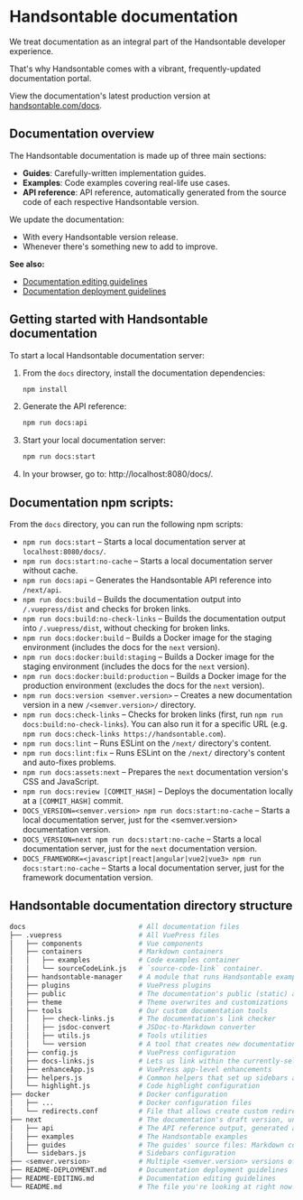 # Handsontable documentation

We treat documentation as an integral part of the Handsontable developer experience.

That's why Handsontable comes with a vibrant, frequently-updated documentation portal.

View the documentation's latest production version at [handsontable.com/docs](https://handsontable.com/docs).

## Documentation overview

The Handsontable documentation is made up of three main sections:
- **Guides**: Carefully-written implementation guides.
- **Examples**: Code examples covering real-life use cases.
- **API reference**: API reference, automatically generated from the source code of each respective Handsontable version.

We update the documentation:
- With every Handsontable version release.
- Whenever there's something new to add to improve.

**See also:**

* [Documentation editing guidelines](./README-EDITING.md)
* [Documentation deployment guidelines](./README-DEPLOYMENT.md)

## Getting started with Handsontable documentation

To start a local Handsontable documentation server:

1. From the `docs` directory, install the documentation dependencies:
    ```bash
    npm install
    ```
2. Generate the API reference:
   ```bash
   npm run docs:api
   ```
3. Start your local documentation server:
   ```bash
   npm run docs:start
   ```
4. In your browser, go to: http://localhost:8080/docs/.

## Documentation npm scripts:

From the `docs` directory, you can run the following npm scripts:

* `npm run docs:start` – Starts a local documentation server at `localhost:8080/docs/`.
* `npm run docs:start:no-cache` – Starts a local documentation server without cache.
* `npm run docs:api` – Generates the Handsontable API reference into `/next/api`.
* `npm run docs:build` – Builds the documentation output into `/.vuepress/dist` and checks for broken links.
* `npm run docs:build:no-check-links` – Builds the documentation output into `/.vuepress/dist`, without checking for broken links.
* `npm run docs:docker:build` – Builds a Docker image for the staging environment (includes the docs for the `next` version).
* `npm run docs:docker:build:staging` – Builds a Docker image for the staging environment (includes the docs for the `next` version).
* `npm run docs:docker:build:production` – Builds a Docker image for the production environment (excludes the docs for the `next` version).
* `npm run docs:version <semver.version>` – Creates a new documentation version in a new `/<semver.version>/` directory.
* `npm run docs:check-links` – Checks for broken links (first, run `npm run docs:build:no-check-links`). You can also run it for a specific URL (e.g. `npm run docs:check-links https://handsontable.com`).
* `npm run docs:lint` – Runs ESLint on the `/next/` directory's content.
* `npm run docs:lint:fix` – Runs ESLint on the `/next/` directory's content and auto-fixes problems.
* `npm run docs:assets:next` – Prepares the `next` documentation version's CSS and JavaScript.
* `npm run docs:review [COMMIT_HASH]` – Deploys the documentation locally at a `[COMMIT_HASH]` commit.
* `DOCS_VERSION=<semver.version> npm run docs:start:no-cache` – Starts a local documentation server, just for the <semver.version> documentation version.
* `DOCS_VERSION=next npm run docs:start:no-cache` – Starts a local documentation server, just for the `next` documentation version.
* `DOCS_FRAMEWORK=<javascript|react|angular|vue2|vue3> npm run docs:start:no-cache` – Starts a local documentation server, just for the framework documentation version.

## Handsontable documentation directory structure

```bash
docs                            # All documentation files
├── .vuepress                   # All VuePress files
│   ├── components              # Vue components
│   ├── containers              # Markdown containers
│   │   ├── examples            # Code examples container
│   │   └── sourceCodeLink.js   # `source-code-link` container.
│   ├── handsontable-manager    # A module that runs Handsontable examples in different Handsontable versions
│   ├── plugins                 # VuePress plugins
│   ├── public                  # The documentation's public (static) assets
│   ├── theme                   # Theme overwrites and customizations
│   ├── tools                   # Our custom documentation tools
│   │   ├── check-links.js      # The documentation's link checker
│   │   ├── jsdoc-convert       # JSDoc-to-Markdown converter
│   │   ├── utils.js            # Tools utilities
│   │   └── version             # A tool that creates new documentation versions
│   ├── config.js               # VuePress configuration
│   ├── docs-links.js           # Lets us link within the currently-selected docs version with `@` (e.g. [link](@/guides/path/file.md).)
│   ├── enhanceApp.js           # VuePress app-level enhancements
│   ├── helpers.js              # Common helpers that set up sidebars and the documentation version picker
│   └── highlight.js            # Code highlight configuration
├── docker                      # Docker configuration
│   ├── ...                     # Docker configuration files
│   └── redirects.conf          # File that allows create custom redirects for documentation
├── next                        # The documentation's draft version, unavailable on the production environment
│   ├── api                     # The API reference output, generated automatically from JSDoc. Do not edit!
│   ├── examples                # The Handsontable examples
│   ├── guides                  # The guides' source files: Markdown content
│   └── sidebars.js             # Sidebars configuration
├── <semver.version>            # Multiple <semver.version> versions of the documentation (for example, 8.4 or 9.0).
├── README-DEPLOYMENT.md        # Documentation deployment guidelines
├── README-EDITING.md           # Documentation editing guidelines
└── README.md                   # The file you're looking at right now!
```
